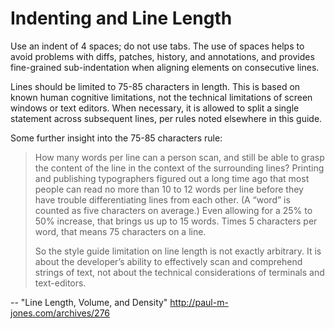 Indenting and Line Length
=========================

Use an indent of 4 spaces; do not use tabs. The use of spaces helps to avoid
problems with diffs, patches, history, and annotations, and provides
fine-grained sub-indentation when aligning elements on consecutive lines.

Lines should be limited to 75-85 characters in length. This is based on known
human cognitive limitations, not the technical limitations of screen windows
or text editors. When necessary, it is allowed to split a single statement
across subsequent lines, per rules noted elsewhere in this guide.

Some further insight into the 75-85 characters rule:

> How many words per line can a person scan, and still be able to grasp the
> content of the line in the context of the surrounding lines? Printing and
> publishing typographers figured out a long time ago that most people can
> read no more than 10 to 12 words per line before they have trouble
> differentiating lines from each other. (A “word” is counted as five
> characters on average.) Even allowing for a 25% to 50% increase, that
> brings us up to 15 words. Times 5 characters per word, that means 75
> characters on a line.
> 
> So the style guide limitation on line length is not exactly arbitrary. It
> is about the developer’s ability to effectively scan and comprehend
> strings of text, not about the technical considerations of terminals and
> text-editors.

-- "Line Length, Volume, and Density"
   <http://paul-m-jones.com/archives/276>
